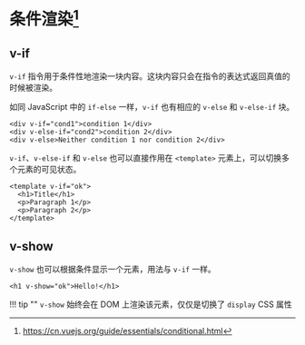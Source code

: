 # 条件渲染[^1]

## v-if

`v-if` 指令用于条件性地渲染一块内容。这块内容只会在指令的表达式返回真值的时候被渲染。

如同 JavaScript 中的 `if-else` 一样，`v-if` 也有相应的 `v-else` 和 `v-else-if` 块。

```vue
<div v-if="cond1">condition 1</div>
<div v-else-if="cond2">condition 2</div>
<div v-else>Neither condition 1 nor condition 2</div>
```

`v-if`、`v-else-if` 和 `v-else` 也可以直接作用在 `<template>` 元素上，可以切换多个元素的可见状态。

```vue
<template v-if="ok">
  <h1>Title</h1>
  <p>Paragraph 1</p>
  <p>Paragraph 2</p>
</template>
```

## v-show

`v-show` 也可以根据条件显示一个元素，用法与 `v-if` 一样。

```vue
<h1 v-show="ok">Hello!</h1>
```

!!! tip ""
    `v-show` 始终会在 DOM 上渲染该元素，仅仅是切换了 `display` CSS 属性

[^1]: https://cn.vuejs.org/guide/essentials/conditional.html
